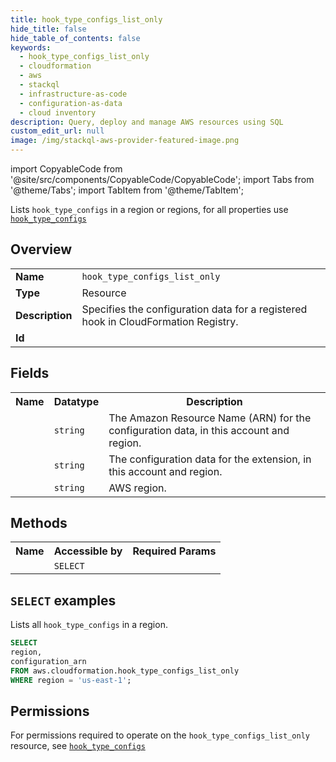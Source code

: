 ```yaml
---
title: hook_type_configs_list_only
hide_title: false
hide_table_of_contents: false
keywords:
  - hook_type_configs_list_only
  - cloudformation
  - aws
  - stackql
  - infrastructure-as-code
  - configuration-as-data
  - cloud inventory
description: Query, deploy and manage AWS resources using SQL
custom_edit_url: null
image: /img/stackql-aws-provider-featured-image.png
---
```


import CopyableCode from '@site/src/components/CopyableCode/CopyableCode';
import Tabs from '@theme/Tabs';
import TabItem from '@theme/TabItem';

Lists <code>hook_type_configs</code> in a region or regions, for all properties use <a href="/services/serviceName/hook_type_configs/"><code>hook_type_configs</code></a>

## Overview
<table>
<tbody>
<tr><td><b>Name</b></td><td><code>hook_type_configs_list_only</code></td></tr>
<tr><td><b>Type</b></td><td>Resource</td></tr>
<tr><td><b>Description</b></td><td>Specifies the configuration data for a registered hook in CloudFormation Registry.</td></tr>
<tr><td><b>Id</b></td><td><CopyableCode code="aws.cloudformation.hook_type_configs_list_only" /></td></tr>
</tbody>
</table>

## Fields
<table>
<tbody>
<tr><th>Name</th><th>Datatype</th><th>Description</th></tr><tr><td><CopyableCode code="configuration_arn" /></td><td><code>string</code></td><td>The Amazon Resource Name (ARN) for the configuration data, in this account and region.</td></tr>
<tr><td><CopyableCode code="configuration" /></td><td><code>string</code></td><td>The configuration data for the extension, in this account and region.</td></tr>
<tr><td><CopyableCode code="region" /></td><td><code>string</code></td><td>AWS region.</td></tr>
</tbody>
</table>

## Methods

<table>
<tbody>
  <tr>
    <th>Name</th>
    <th>Accessible by</th>
    <th>Required Params</th>
  </tr>
  <tr>
    <td><CopyableCode code="list_resources" /></td>
    <td><code>SELECT</code></td>
    <td><CopyableCode code="region" /></td>
  </tr>
</tbody>
</table>

## `SELECT` examples
Lists all <code>hook_type_configs</code> in a region.
```sql
SELECT
region,
configuration_arn
FROM aws.cloudformation.hook_type_configs_list_only
WHERE region = 'us-east-1';
```


## Permissions

For permissions required to operate on the <code>hook_type_configs_list_only</code> resource, see <a href="/services/cloudformation/hook_type_configs/#permissions"><code>hook_type_configs</code></a>

